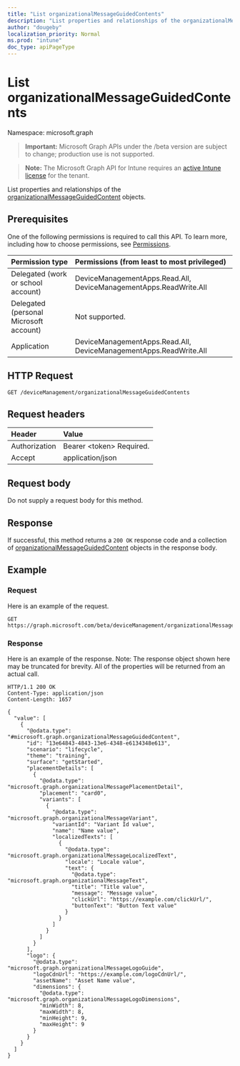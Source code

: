 ```yaml
---
title: "List organizationalMessageGuidedContents"
description: "List properties and relationships of the organizationalMessageGuidedContent objects."
author: "dougeby"
localization_priority: Normal
ms.prod: "intune"
doc_type: apiPageType
---
```


# List organizationalMessageGuidedContents

Namespace: microsoft.graph

> **Important:** Microsoft Graph APIs under the /beta version are subject to change; production use is not supported.

> **Note:** The Microsoft Graph API for Intune requires an [active Intune license](https://go.microsoft.com/fwlink/?linkid=839381) for the tenant.

List properties and relationships of the [organizationalMessageGuidedContent](../resources/intune-partnerintegration-organizationalmessageguidedcontent.md) objects.

## Prerequisites
One of the following permissions is required to call this API. To learn more, including how to choose permissions, see [Permissions](/graph/permissions-reference).

|Permission type|Permissions (from least to most privileged)|
|:---|:---|
|Delegated (work or school account)|DeviceManagementApps.Read.All, DeviceManagementApps.ReadWrite.All|
|Delegated (personal Microsoft account)|Not supported.|
|Application|DeviceManagementApps.Read.All, DeviceManagementApps.ReadWrite.All|

## HTTP Request
<!-- {
  "blockType": "ignored"
}
-->
``` http
GET /deviceManagement/organizationalMessageGuidedContents
```

## Request headers
|Header|Value|
|:---|:---|
|Authorization|Bearer &lt;token&gt; Required.|
|Accept|application/json|

## Request body
Do not supply a request body for this method.

## Response
If successful, this method returns a `200 OK` response code and a collection of [organizationalMessageGuidedContent](../resources/intune-partnerintegration-organizationalmessageguidedcontent.md) objects in the response body.

## Example

### Request
Here is an example of the request.
``` http
GET https://graph.microsoft.com/beta/deviceManagement/organizationalMessageGuidedContents
```

### Response
Here is an example of the response. Note: The response object shown here may be truncated for brevity. All of the properties will be returned from an actual call.
``` http
HTTP/1.1 200 OK
Content-Type: application/json
Content-Length: 1657

{
  "value": [
    {
      "@odata.type": "#microsoft.graph.organizationalMessageGuidedContent",
      "id": "13e64843-4843-13e6-4348-e6134348e613",
      "scenario": "lifecycle",
      "theme": "training",
      "surface": "getStarted",
      "placementDetails": [
        {
          "@odata.type": "microsoft.graph.organizationalMessagePlacementDetail",
          "placement": "card0",
          "variants": [
            {
              "@odata.type": "microsoft.graph.organizationalMessageVariant",
              "variantId": "Variant Id value",
              "name": "Name value",
              "localizedTexts": [
                {
                  "@odata.type": "microsoft.graph.organizationalMessageLocalizedText",
                  "locale": "Locale value",
                  "text": {
                    "@odata.type": "microsoft.graph.organizationalMessageText",
                    "title": "Title value",
                    "message": "Message value",
                    "clickUrl": "https://example.com/clickUrl/",
                    "buttonText": "Button Text value"
                  }
                }
              ]
            }
          ]
        }
      ],
      "logo": {
        "@odata.type": "microsoft.graph.organizationalMessageLogoGuide",
        "logoCdnUrl": "https://example.com/logoCdnUrl/",
        "assetName": "Asset Name value",
        "dimensions": {
          "@odata.type": "microsoft.graph.organizationalMessageLogoDimensions",
          "minWidth": 8,
          "maxWidth": 8,
          "minHeight": 9,
          "maxHeight": 9
        }
      }
    }
  ]
}
```




